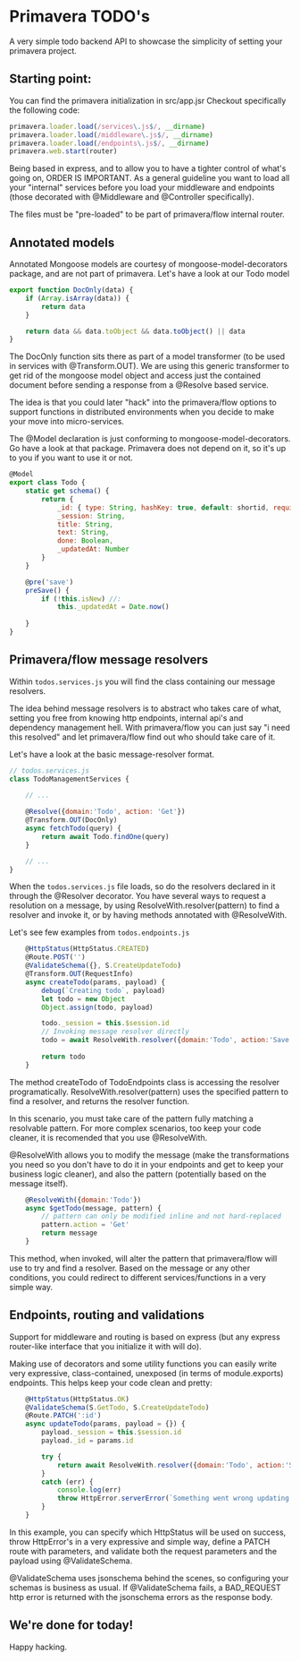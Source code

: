 # Primavera TODO's
A very simple todo backend API to showcase the simplicity of setting your primavera project.

## Starting point:
You can find the primavera initialization in src/app.jsr
Checkout specifically the following code:

```javascript
primavera.loader.load(/services\.js$/, __dirname)
primavera.loader.load(/middleware\.js$/, __dirname)
primavera.loader.load(/endpoints\.js$/, __dirname)
primavera.web.start(router)
```

Being based in express, and to allow you to have a tighter control of what's going on, ORDER IS IMPORTANT.
As a general guideline you want to load all your "internal" services before you load your middleware and endpoints (those decorated with @Middleware and @Controller specifically).

The files must be "pre-loaded" to be part of primavera/flow internal router.



## Annotated models
Annotated Mongoose models are courtesy of mongoose-model-decorators package, and are not part of primavera.
Let's have a look at our Todo model
```javascript
export function DocOnly(data) {
    if (Array.isArray(data)) {
        return data
    }

    return data && data.toObject && data.toObject() || data
}
```
The DocOnly function sits there as part of a model transformer (to be used in services with @Transform.OUT). We are using this generic transformer to get rid of the mongoose model object and access just the contained document before sending a response from a @Resolve based service.

The idea is that you could later "hack" into the primavera/flow options to support functions in distributed environments when you decide to make your move into micro-services.

The @Model declaration is just conforming to mongoose-model-decorators. Go have a look at that package.
Primavera does not depend on it, so it's up to you if you want to use it or not.

```javascript
@Model
export class Todo {
    static get schema() {
        return {
            _id: { type: String, hashKey: true, default: shortid, required: true },
            _session: String,
            title: String,
            text: String,
            done: Boolean,
            _updatedAt: Number
        }
    }

    @pre('save')
    preSave() {
        if (!this.isNew) //:
            this._updatedAt = Date.now()
        
    }
}
```

## Primavera/flow message resolvers
Within `todos.services.js` you will find the class containing our message resolvers.

The idea behind message resolvers is to abstract who takes care of what, setting you free from knowing http endpoints, internal api's and dependency management hell. With primavera/flow you can just say "i need this resolved" and let primavera/flow find out who should take care of it.

Let's have a look at the basic message-resolver format.
```javascript
// todos.services.js
class TodoManagementServices {
    
    // ...

    @Resolve({domain:'Todo', action: 'Get'})
    @Transform.OUT(DocOnly)
    async fetchTodo(query) {
        return await Todo.findOne(query)
    }

    // ...
}
```

When the `todos.services.js` file loads, so do the resolvers declared in it through the @Resolver decorator.
You have several ways to request a resolution on a message, by using ResolveWith.resolver(pattern) to find a resolver and invoke it, or by having methods annotated with @ResolveWith.

Let's see few examples from `todos.endpoints.js`


```javascript
    @HttpStatus(HttpStatus.CREATED)
    @Route.POST('')
    @ValidateSchema({}, S.CreateUpdateTodo)
    @Transform.OUT(RequestInfo)
    async createTodo(params, payload) {
        debug(`Creating todo`, payload)
        let todo = new Object
        Object.assign(todo, payload)

        todo._session = this.$session.id
        // Invoking message resolver directly
        todo = await ResolveWith.resolver({domain:'Todo', action:'Save'})(todo)
        
        return todo
    }
```

The method createTodo of TodoEndpoints class is accessing the resolver programatically.
ResolveWith.resolver(pattern) uses the specified pattern to find a resolver, and returns the resolver function.

In this scenario, you must take care of the pattern fully matching a resolvable pattern.
For more complex scenarios, too keep your code cleaner, it is recomended that you use @ResolveWith.

@ResolveWith allows you to modify the message (make the transformations you need so you don't have to do it in your endpoints and get to keep your business logic cleaner), and also the pattern (potentially based on the message itself).

```javascript
    @ResolveWith({domain:'Todo'})
    async $getTodo(message, pattern) {
        // pattern can only be modified inline and not hard-replaced
        pattern.action = 'Get'
        return message
    }
```

This method, when invoked, will alter the pattern that primavera/flow will use to try and find a resolver.
Based on the message or any other conditions, you could redirect to different services/functions in a very simple way.



## Endpoints, routing and validations
Support for middleware and routing is based on express (but any express router-like interface that you initialize it with will do).

Making use of decorators and some utility functions you can easily write very expressive, class-contained, unexposed (in terms of module.exports) endpoints. This helps keep your code clean and pretty:

```javascript
    @HttpStatus(HttpStatus.OK)
    @ValidateSchema(S.GetTodo, S.CreateUpdateTodo)
    @Route.PATCH(':id')
    async updateTodo(params, payload = {}) {
        payload._session = this.$session.id
        payload._id = params.id

        try {
            return await ResolveWith.resolver({domain:'Todo', action:'Save'})(payload)
        }
        catch (err) {
            console.log(err)
            throw HttpError.serverError(`Something went wrong updating your todo: ${err.message}`)
        }
    }
```

In this example, you can specify which HttpStatus will be used on success, throw HttpError's in a very expressive and simple way, define a PATCH route with parameters, and validate both the request parameters and the payload using @ValidateSchema.

@ValidateSchema uses jsonschema behind the scenes, so configuring your schemas is business as usual.
If @ValidateSchema fails, a BAD_REQUEST http error is returned with the jsonschema errors as the response body.


## We're done for today!
Happy hacking.
